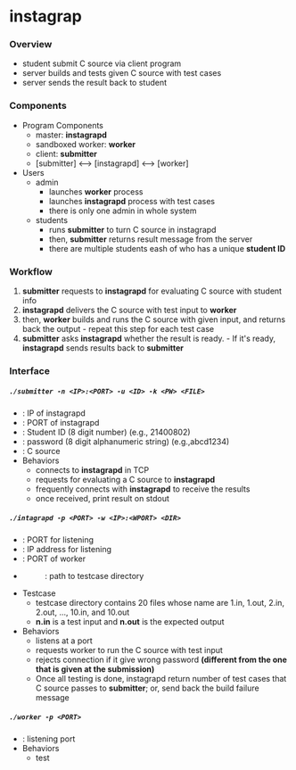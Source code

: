 # instagrap

### Overview
  - student submit C source via client program
  - server builds and tests given C source with test cases
  - server sends the result back to student

### Components
  - Program Components
    - master: __instagrapd__
    - sandboxed worker: __worker__
    - client: __submitter__
    - [submitter] <--> [instagrapd] <--> [worker]
  - Users
    - admin
      - launches __worker__ process
      - launches __instagrapd__ process with test cases
      - there is only one admin in whole system
    - students
      - runs __submitter__ to turn C source in instagrapd
      - then, __submitter__ returns result message from the server
      - there are multiple students eash of who has a unique __student ID__ 

### Workflow
  1. __submitter__ requests to __instagrapd__ for evaluating C source with student info
  2. __instagrapd__ delivers the C source with test input to __worker__ 
  3. then, __worker__ builds and runs the C source with given input, and returns back the output
    - repeat this step for each test case
  4. __submitter__ asks __instagrapd__ whether the result is ready.
    - If it's ready, __instagrapd__ sends results back to __submitter__

### Interface
##### `./submitter -n <IP>:<PORT> -u <ID> -k <PW> <FILE>`
- <IP>  : IP of instagrapd
- <PORT>: PORT of instagrapd
- <ID>  : Student ID (8 digit number) (e.g., 21400802)
- <PW>  : password (8 digit alphanumeric string) (e.g.,abcd1234)
- <FILE>: C source
- Behaviors
  - connects to __instagrapd__ in TCP
  - requests for evaluating a C source to __instagrapd__
  - frequently connects with __instagrapd__ to receive the results
  - once received, print result on stdout
##### `./intagrapd -p <PORT> -w <IP>:<WPORT> <DIR>`
- <PORT>: PORT for listening
- <IP>  : IP address for listening
- <WPORT>: PORT of worker
- <DIR>: path to testcase directory
- Testcase
  - testcase directory contains 20 files whose name are 1.in, 1.out, 2.in, 2.out, ..., 10.in, and 10.out
  - __n.in__ is a test input and __n.out__ is the expected output
- Behaviors
  - listens at a port
  - requests worker to run the C source with test input
  - rejects connection if it give wrong password __(different from the one that is given at the submission)__
  - Once all testing is done, instagrapd return number of test cases that C source passes to __submitter__; or, send back the build failure message
##### `./worker -p <PORT>`
- <PORT> : listening port
- Behaviors
  -  test
